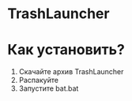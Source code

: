 # TrashLauncher

# Как установить?
1. Скачайте архив TrashLauncher
2. Распакуйте
3. Запустите bat.bat

